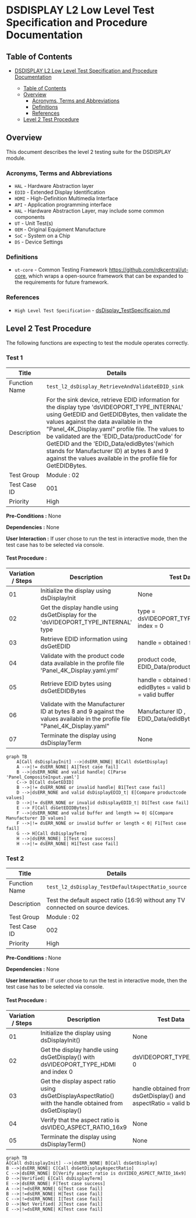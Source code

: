 # DSDISPLAY L2 Low Level Test Specification and Procedure Documentation

## Table of Contents

- [DSDISPLAY L2 Low Level Test Specification and Procedure Documentation](#dsdisplay-l2-low-level-test-specification-and-procedure-documentation)

  - [Table of Contents](#table-of-contents)
  - [Overview](#overview)
    - [Acronyms, Terms and Abbreviations](#acronyms-terms-and-abbreviations)
    - [Definitions](#definitions)
    - [References](#references)
  - [Level 2 Test Procedure](#level-2-test-procedure)

## Overview

This document describes the level 2 testing suite for the DSDISPLAY module.

### Acronyms, Terms and Abbreviations

- `HAL`     \- Hardware Abstraction layer
- `EDID`    \- Extended Display Identification
- `HDMI`    \- High-Definition Multimedia Interface
- `API`     \- Application programming interface
- `HAL`     \- Hardware Abstraction Layer, may include some common components
- `UT`      \- Unit Test(s)
- `OEM`     \- Original Equipment Manufacture
- `SoC`     \- System on a Chip
- `DS`      \- Device Settings

### Definitions

  - `ut-core` \- Common Testing Framework <https://github.com/rdkcentral/ut-core>, which wraps a open-source framework that can be expanded to the requirements for future framework.

### References
- `High Level Test Specification` - [dsDisplay_TestSpecificaion.md](:/4d6a87ee74104f3bbe64f7514565a5a2)

## Level 2 Test Procedure

The following functions are expecting to test the module operates correctly.

### Test 1

|Title|Details|
|--|--|
|Function Name|`test_l2_dsDisplay_RetrieveAndValidateEDID_sink`|
|Description|For the sink device, retrieve EDID information for the display type 'dsVIDEOPORT_TYPE_INTERNAL' using GetEDID and GetEDIDBytes, then validate the values against the data available in the "Panel_4K_Display.yaml" profile file. The values to be validated are the 'EDID_Data/productCode' for GetEDID and the 'EDID_Data/edidBytes'(which stands for Manufacturer ID) at bytes 8 and 9 against the values available in the profile file for GetEDIDBytes.|
|Test Group|Module : 02|
|Test Case ID|001|
|Priority|High|

**Pre-Conditions :**
None

**Dependencies :**
None

**User Interaction :**
If user chose to run the test in interactive mode, then the test case has to be selected via console.

#### Test Procedure :

| Variation / Steps | Description | Test Data | Expected Result | Notes|
| -- | --------- | ---------- | -------------- | ----- |
| 01 | Initialize the display using dsDisplayInit | None | dsERR_NONE | Should be successful |
| 02 | Get the display handle using dsGetDisplay for the 'dsVIDEOPORT_TYPE_INTERNAL' type  | type = dsVIDEOPORT_TYPE_INTERNAL, index = 0 | dsERR_NONE | Should be successful |
| 03 | Retrieve EDID information using dsGetEDID | handle = obtained from step 02 | dsERR_NONE | Should be successful |
| 04 | Validate with the product code data available in the profile file 'Panel_4K_Display.yaml.yml' | product code, EDID_Data/productCode | Value matches | Should be successful |
| 05 | Retrieve EDID bytes using dsGetEDIDBytes | handle = obtained from step 02, edidBytes = valid buffer, length = valid buffer | dsERR_NONE | Should be successful |
| 06 | Validate with the Manufacturer ID at bytes 8 and 9 against the values available in the profile file "Panel_4K_Display.yaml" | Manufacturer ID , EDID_Data/edidBytes | Value matches | Should be successful |
| 07 | Terminate the display using dsDisplayTerm | None | dsERR_NONE | Should be successful |


```mermaid
graph TB
    A[Call dsDisplayInit] -->|dsERR_NONE| B[Call dsGetDisplay]
    A -->|!= dsERR_NONE| A1[Test case fail]
    B -->|dsERR_NONE and valid handle| C[Parse 'Panel_CompositeInput.yaml']
    C--> D[Call dsGetEDID]
    B -->|!= dsERR_NONE or invalid handle| B1[Test case fail]
    D -->|dsERR_NONE and valid dsDisplayEDID_t| E[Compare productcode values]
    D -->|!= dsERR_NONE or invalid dsDisplayEDID_t| D1[Test case fail]
    E --> F[Call dsGetEDIDBytes]
    F -->|dsERR_NONE and valid buffer and length >= 0| G[Compare Manufacturer ID values]
    F -->|!= dsERR_NONE or invalid buffer or length < 0| F1[Test case fail]
    G --> H[Call dsDisplayTerm]
    H -->|dsERR_NONE| I[Test case success]
    H -->|!= dsERR_NONE| H1[Test case fail]
```


### Test 2

|Title|Details|
|--|--|
|Function Name|`test_l2_dsDisplay_TestDefaultAspectRatio_source`|
|Description|Test the default aspect ratio (16:9) without any TV connected on source devices.|
|Test Group|Module : 02|
|Test Case ID|002|
|Priority|High|

**Pre-Conditions :**
None

**Dependencies :**
None

**User Interaction :**
If user chose to run the test in interactive mode, then the test case has to be selected via console.

#### Test Procedure :

| Variation / Steps | Description | Test Data | Expected Result | Notes|
| -- | --------- | ---------- | -------------- | ----- |
| 01 | Initialize the display using dsDisplayInit() | None | dsERR_NONE | Should be successful |
| 02 | Get the display handle using dsGetDisplay() with dsVIDEOPORT_TYPE_HDMI and index 0 | dsVIDEOPORT_TYPE_HDMI, 0 | dsERR_NONE | Should be successful |
| 03 | Get the display aspect ratio using dsGetDisplayAspectRatio() with the handle obtained from dsGetDisplay() | handle obtained from dsGetDisplay() and aspectRatio = valid buffer | dsERR_NONE, dsVIDEO_ASPECT_RATIO_16x9 | Should be successful |
| 04 | Verify that the aspect ratio is dsVIDEO_ASPECT_RATIO_16x9 | None | dsVIDEO_ASPECT_RATIO_16x9 | Should be successful |
| 05 | Terminate the display using dsDisplayTerm() | None | dsERR_NONE | Should be successful |


```mermaid
graph TB
A[Call dsDisplayInit] -->|dsERR_NONE| B[Call dsGetDisplay]
B -->|dsERR_NONE| C[Call dsGetDisplayAspectRatio]
C -->|dsERR_NONE| D[Verify aspect ratio is dsVIDEO_ASPECT_RATIO_16x9]
D -->|Verified| E[Call dsDisplayTerm]
E -->|dsERR_NONE| F[Test case success]
A -->|!=dsERR_NONE| G[Test case fail]
B -->|!=dsERR_NONE| H[Test case fail]
C -->|!=dsERR_NONE| I[Test case fail]
D -->|Not Verified| J[Test case fail]
E -->|!=dsERR_NONE| K[Test case fail]
```
